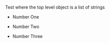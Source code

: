 <!--{@template.comment}}-->

Test where the top level object is a list of strings

<!--{{*:pattern="* %s"}}-->
* Number One

<!--{{*:pattern="* %s"}}-->
* Number Two

<!--{{*:pattern="* %s"}}-->
* Number Three

